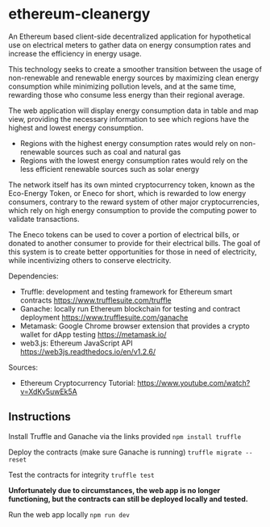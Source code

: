 # ethereum-cleanergy
An Ethereum based client-side decentralized application for hypothetical use on electrical meters to gather data on energy consumption rates and increase the efficiency in energy usage.

This technology seeks to create a smoother transition between the usage of non-renewable and renewable energy sources by maximizing clean energy consumption while minimizing pollution levels, and at the same time, rewarding those who consume less energy than their regional average.

The web application will display energy consumption data in table and map view, providing the necessary information to see which regions have the highest and lowest energy consumption.
- Regions with the highest energy consumption rates would rely on non-renewable sources such as coal and natural gas
- Regions with the lowest energy consumption rates would rely on the less efficient renewable sources such as solar energy 

The network itself has its own minted cryptocurrency token, known as the Eco-Energy Token, or Eneco for short, which is rewarded to low energy consumers, contrary to the reward system of other major cryptocurrencies, which rely on high energy consumption to provide the computing power to validate transactions.

The Eneco tokens can be used to cover a portion of electrical bills, or donated to another consumer to provide for their electrical bills. The goal of this system is to create better opportunities for those in need of electricity, while incentivizing others to conserve electricity.

Dependencies:
- Truffle: development and testing framework for Ethereum smart contracts https://www.trufflesuite.com/truffle
- Ganache: locally run Ethereum blockchain for testing and contract deployment https://www.trufflesuite.com/ganache
- Metamask: Google Chrome browser extension that provides a crypto wallet for dApp testing https://metamask.io/
- web3.js: Ethereum JavaScript API https://web3js.readthedocs.io/en/v1.2.6/

Sources:
- Ethereum Cryptocurrency Tutorial: https://www.youtube.com/watch?v=XdKv5uwEk5A

## Instructions
Install Truffle and Ganache via the links provided
`npm install truffle`

Deploy the contracts (make sure Ganache is running)
`truffle migrate --reset`

Test the contracts for integrity
`truffle test`

**Unfortunately due to circumstances, the web app is no longer functioning, but the contracts can still be deployed locally and tested.**

Run the web app locally
`npm run dev`

